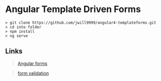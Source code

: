 # Angular Template Driven Forms

```
> git clone https://github.com/jwill9999/angular4-templateforms.git
> cd into folder 
> npm install
> ng serve

```

## Links

> [Angular forms](https://angular.io/docs/ts/latest/guide/forms.html)

> [form validation](https://angular.io/docs/ts/latest/cookbook/form-validation.html)
